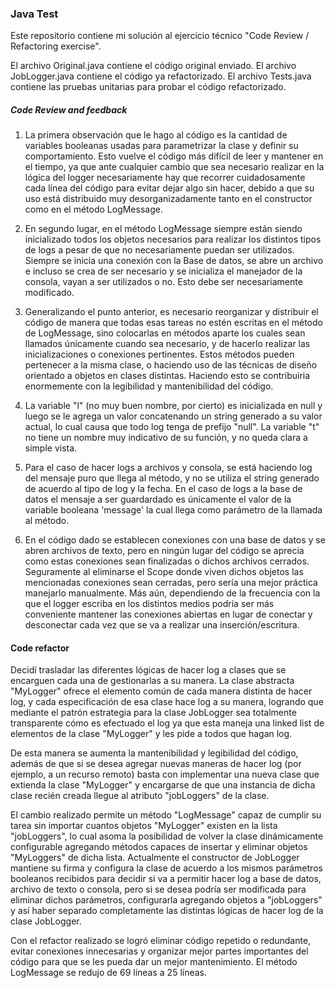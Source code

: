### Java Test

Este repositorio contiene mi solución al ejercicio técnico "Code Review / Refactoring exercise".

El archivo Original.java contiene el código original enviado. El archivo JobLogger.java contiene el código ya refactorizado. El archivo Tests.java contiene las pruebas unitarias para probar el código refactorizado.

##### Code Review and feedback

1. La primera observación que le hago al código es la cantidad de variables booleanas usadas para parametrizar la clase y definir su comportamiento. Esto vuelve el código más difícil de leer y mantener en el tiempo, ya que ante cualquier cambio que sea necesario realizar en la lógica del logger necesariamente hay que recorrer cuidadosamente cada línea del código para evitar dejar algo sin hacer, debido a que su uso está distribuido muy desorganizadamente tanto en el constructor como en el método LogMessage.

2. En segundo lugar, en el método LogMessage siempre están siendo inicializado todos los objetos necesarios para realizar los distintos tipos de logs a pesar de que no necesariamente puedan ser utilizados. Siempre se inicia una conexión con la Base de datos, se abre un archivo e incluso se crea de ser necesario y se inicializa el manejador de la consola, vayan a ser utilizados o no. Esto debe ser necesariamente modificado.

3. Generalizando el punto anterior, es necesario reorganizar y distribuir el código de manera que todas esas tareas no estén escritas en el método de LogMessage, sino colocarlas en métodos aparte los cuales sean llamados únicamente cuando sea necesario, y de hacerlo realizar las inicializaciones o conexiones pertinentes. Estos métodos pueden pertenecer a la misma clase, o haciendo uso de las técnicas de diseño orientado a objetos en clases distintas. Haciendo esto se contribuiria enormemente con la legibilidad y mantenibilidad del código.

4. La variable "l" (no muy buen nombre, por cierto) es inicializada en null y luego se le agrega un valor concatenando un string generado a su valor actual, lo cual causa que todo log tenga de prefijo "null". La variable "t" no tiene un nombre muy indicativo de su función, y no queda clara a simple vista.

5. Para el caso de hacer logs a archivos y consola, se está haciendo log del mensaje puro que llega al método, y no se utiliza el string generado de acuerdo al tipo de log y la fecha. En el caso de logs a la base de datos el mensaje a ser guardardado es únicamente el valor de la variable booleana 'message' la cual llega como parámetro de la llamada al método.

6. En el código dado se establecen conexiones con una base de datos y se abren archivos de texto, pero en ningún lugar del código se aprecia como estas conexiones sean finalizadas o dichos archivos cerrados. Seguramente al eliminarse el Scope donde viven dichos objetos las mencionadas conexiones sean cerradas, pero sería una mejor práctica manejarlo manualmente. Más aún, dependiendo de la frecuencia con la que el logger escriba en los distintos medios podría ser más conveniente mantener las conexiones abiertas en lugar de conectar y desconectar cada vez que se va a realizar una inserción/escritura.


#### Code refactor

Decidí trasladar las diferentes lógicas de hacer log a clases que se encarguen cada una de gestionarlas a su manera. La clase abstracta "MyLogger" ofrece el elemento común de cada manera distinta de hacer log, y cada especificación de esa clase hace log a su manera, logrando que mediante el patrón estrategia para la clase JobLogger sea totalmente transparente cómo es efectuado el log ya que esta maneja una linked list de elementos de la clase "MyLogger" y les pide a todos que hagan log.

De esta manera se aumenta la mantenibilidad y legibilidad del código, además de que si se desea agregar nuevas maneras de hacer log (por ejemplo, a un recurso remoto) basta con implementar una nueva clase que extienda la clase "MyLogger" y encargarse de que una instancia de dicha clase recién creada llegue al atributo "jobLoggers" de la clase.

El cambio realizado permite un método "LogMessage" capaz de cumplir su tarea sin importar cuantos objetos "MyLogger" existen en la lista "jobLoggers", lo cual asoma la posibilidad de volver la clase dinámicamente configurable agregando métodos capaces de insertar y eliminar objetos "MyLoggers" de dicha lista. Actualmente el constructor de JobLogger mantiene su firma y configura la clase de acuerdo a los mismos parámetros booleanos recibidos para decidir si va a permitir hacer log a base de datos, archivo de texto o consola, pero si se desea podría ser modificada para eliminar dichos parámetros, configurarla agregando objetos a "jobLoggers" y así haber separado completamente las distintas lógicas de hacer log de la clase JobLogger.

Con el refactor realizado se logró eliminar código repetido o redundante, evitar conexiones innecesarias y organizar mejor partes importantes del código para que se les pueda dar un mejor mantenimiento. El método LogMessage se redujo de 69 líneas a 25 líneas.